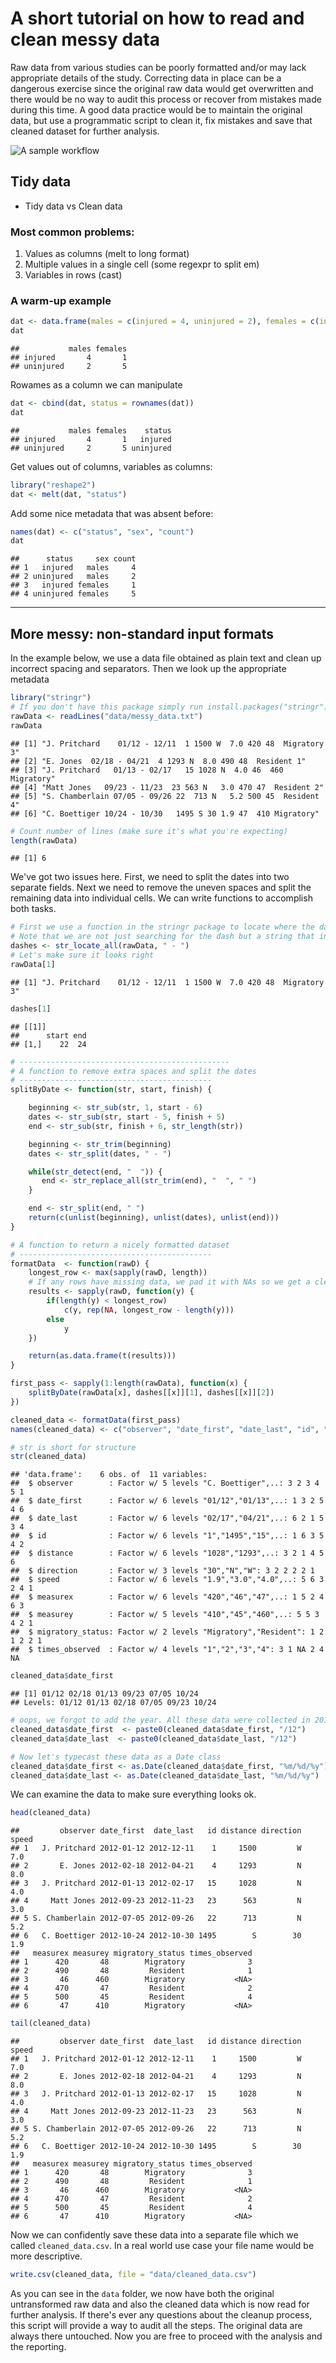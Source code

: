 

# A short tutorial on how to read and clean messy data

Raw data from various studies can be poorly formatted and/or may lack appropriate details of the study. Correcting data in place can be a dangerous exercise since the original raw data would get overwritten and there would be no way to audit this process or recover from mistakes made during this time. A good data practice would be to maintain the original data, but use a programmatic script to clean it, fix mistakes and save that cleaned dataset for further analysis. 

![A sample workflow](sample_workflow.png)


## Tidy data

* Tidy data vs Clean data

### Most common problems:


1. Values as columns  (melt to long format)
2. Multiple values in a single cell (some regexpr to split em)
3. Variables in rows (cast)


### A warm-up example



```r
dat <- data.frame(males = c(injured = 4, uninjured = 2), females = c(injured = 1, uninjured = 5))
dat
```

```
##           males females
## injured       4       1
## uninjured     2       5
```

Rowames as a column we can manipulate


```r
dat <- cbind(dat, status = rownames(dat)) 
dat
```

```
##           males females    status
## injured       4       1   injured
## uninjured     2       5 uninjured
```

Get values out of columns, variables as columns:


```r
library("reshape2")
dat <- melt(dat, "status") 
```

Add some nice metadata that was absent before:


```r
names(dat) <- c("status", "sex", "count")
dat
```

```
##      status     sex count
## 1   injured   males     4
## 2 uninjured   males     2
## 3   injured females     1
## 4 uninjured females     5
```

---

## More messy: non-standard input formats



In the example below, we use a data file obtained as plain text and clean up incorrect spacing and separators. Then we look up the appropriate metadata 


```r
library("stringr")
# If you don't have this package simply run install.packages("stringr")
rawData <- readLines("data/messy_data.txt")
rawData
```

```
## [1] "J. Pritchard    01/12 - 12/11  1 1500 W  7.0 420 48  Migratory 3"
## [2] "E. Jones  02/18 - 04/21  4 1293 N  8.0 490 48  Resident 1"       
## [3] "J. Pritchard   01/13 - 02/17   15 1028 N  4.0 46  460 Migratory" 
## [4] "Matt Jones   09/23 - 11/23  23 563 N   3.0 470 47  Resident 2"   
## [5] "S. Chamberlain 07/05 - 09/26 22  713 N   5.2 500 45  Resident 4" 
## [6] "C. Boettiger 10/24 - 10/30   1495 S 30 1.9 47  410 Migratory"
```


```r
# Count number of lines (make sure it's what you're expecting)
length(rawData)
```

```
## [1] 6
```

We've got two issues here. First, we need to split the dates into two separate fields. Next we need to remove the uneven spaces and split the remaining data into individual cells. We can write functions to accomplish both tasks.



```r
# First we use a function in the stringr package to locate where the dashes are.
# Note that we are not just searching for the dash but a string that includes the space before and after.
dashes <- str_locate_all(rawData, " - ")
# Let's make sure it looks right
rawData[1]
```

```
## [1] "J. Pritchard    01/12 - 12/11  1 1500 W  7.0 420 48  Migratory 3"
```

```r
dashes[1]
```

```
## [[1]]
##      start end
## [1,]    22  24
```


```r
# -----------------------------------------------
# A function to remove extra spaces and split the dates
# -------------------------------------------
splitByDate <- function(str, start, finish) {

    beginning <- str_sub(str, 1, start - 6)
    dates <- str_sub(str, start - 5, finish + 5)
    end <- str_sub(str, finish + 6, str_length(str))

    beginning <- str_trim(beginning)
    dates <- str_split(dates, " - ")

    while(str_detect(end, "  ")) {
       end <- str_replace_all(str_trim(end), "  ", " ")    
    }

    end <- str_split(end, " ")
    return(c(unlist(beginning), unlist(dates), unlist(end)))
}

# A function to return a nicely formatted dataset
# -------------------------------------------
formatData  <- function(rawD) {
    longest_row <- max(sapply(rawD, length))
    # If any rows have missing data, we pad it with NAs so we get a clean data.frame
    results <- sapply(rawD, function(y) {
        if(length(y) < longest_row)
            c(y, rep(NA, longest_row - length(y))) 
        else 
            y
    })

    return(as.data.frame(t(results)))
} 
```


```r
first_pass <- sapply(1:length(rawData), function(x) {
    splitByDate(rawData[x], dashes[[x]][1], dashes[[x]][2])
})

cleaned_data <- formatData(first_pass)
names(cleaned_data) <- c("observer", "date_first", "date_last", "id", "distance", "direction", "speed", "measurex", "measurey", "migratory_status", "times_observed")
```


```r
# str is short for structure
str(cleaned_data)
```

```
## 'data.frame':	6 obs. of  11 variables:
##  $ observer        : Factor w/ 5 levels "C. Boettiger",..: 3 2 3 4 5 1
##  $ date_first      : Factor w/ 6 levels "01/12","01/13",..: 1 3 2 5 4 6
##  $ date_last       : Factor w/ 6 levels "02/17","04/21",..: 6 2 1 5 3 4
##  $ id              : Factor w/ 6 levels "1","1495","15",..: 1 6 3 5 4 2
##  $ distance        : Factor w/ 6 levels "1028","1293",..: 3 2 1 4 5 6
##  $ direction       : Factor w/ 3 levels "30","N","W": 3 2 2 2 2 1
##  $ speed           : Factor w/ 6 levels "1.9","3.0","4.0",..: 5 6 3 2 4 1
##  $ measurex        : Factor w/ 6 levels "420","46","47",..: 1 5 2 4 6 3
##  $ measurey        : Factor w/ 5 levels "410","45","460",..: 5 5 3 4 2 1
##  $ migratory_status: Factor w/ 2 levels "Migratory","Resident": 1 2 1 2 2 1
##  $ times_observed  : Factor w/ 4 levels "1","2","3","4": 3 1 NA 2 4 NA
```

```r
cleaned_data$date_first
```

```
## [1] 01/12 02/18 01/13 09/23 07/05 10/24
## Levels: 01/12 01/13 02/18 07/05 09/23 10/24
```

```r
# oops, we forgot to add the year. All these data were collected in 2012
cleaned_data$date_first  <- paste0(cleaned_data$date_first, "/12")
cleaned_data$date_last  <- paste0(cleaned_data$date_last, "/12")

# Now let's typecast these data as a Date class
cleaned_data$date_first <- as.Date(cleaned_data$date_first, "%m/%d/%y")
cleaned_data$date_last <- as.Date(cleaned_data$date_last, "%m/%d/%y")
```


We can examine the data to make sure everything looks ok.


```r
head(cleaned_data)
```

```
##         observer date_first  date_last   id distance direction speed
## 1   J. Pritchard 2012-01-12 2012-12-11    1     1500         W   7.0
## 2       E. Jones 2012-02-18 2012-04-21    4     1293         N   8.0
## 3   J. Pritchard 2012-01-13 2012-02-17   15     1028         N   4.0
## 4     Matt Jones 2012-09-23 2012-11-23   23      563         N   3.0
## 5 S. Chamberlain 2012-07-05 2012-09-26   22      713         N   5.2
## 6   C. Boettiger 2012-10-24 2012-10-30 1495        S        30   1.9
##   measurex measurey migratory_status times_observed
## 1      420       48        Migratory              3
## 2      490       48         Resident              1
## 3       46      460        Migratory           <NA>
## 4      470       47         Resident              2
## 5      500       45         Resident              4
## 6       47      410        Migratory           <NA>
```

```r
tail(cleaned_data)
```

```
##         observer date_first  date_last   id distance direction speed
## 1   J. Pritchard 2012-01-12 2012-12-11    1     1500         W   7.0
## 2       E. Jones 2012-02-18 2012-04-21    4     1293         N   8.0
## 3   J. Pritchard 2012-01-13 2012-02-17   15     1028         N   4.0
## 4     Matt Jones 2012-09-23 2012-11-23   23      563         N   3.0
## 5 S. Chamberlain 2012-07-05 2012-09-26   22      713         N   5.2
## 6   C. Boettiger 2012-10-24 2012-10-30 1495        S        30   1.9
##   measurex measurey migratory_status times_observed
## 1      420       48        Migratory              3
## 2      490       48         Resident              1
## 3       46      460        Migratory           <NA>
## 4      470       47         Resident              2
## 5      500       45         Resident              4
## 6       47      410        Migratory           <NA>
```

Now we can confidently save these data into a separate file which we called `cleaned_data.csv`. In a real world use case your file name would be more descriptive.



```r
write.csv(cleaned_data, file = "data/cleaned_data.csv")
```

As you can see in the `data` folder, we now have both the original untransformed raw data and also the cleaned data which is now read for further analysis. If there's ever any questions about the cleanup process, this script will provide a way to audit all the steps. The original data are always there untouched. Now you are free to proceed with the analysis and the reporting.


